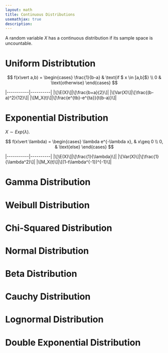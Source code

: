 ```yaml
---
layout: math
title: Continuous Distributions
usemathjax: true
description:
---
```


A random variable $X$ has a continuous distribution if its sample space is uncountable.

# Uniform Distribtution

$$
f(x\vert a,b) =
\begin{cases}
\frac{1}{b-a} & \text{if $ x \in [a,b]$} \\
0 & \text{otherwise}
\end{cases}
$$

|-----------|----------|
|\\[\E(X)\\]|\\[\frac{b+a}{2}\\]|
|\\[Var(X)\\]|\\[\frac{(b-a)^2}{12}\\]|
|\\[M_X(t)\\]|\\[\frac{e^{tb}-e^{ta}}{t(b-a)}\\]|

# Exponential Distribution

$X \sim Exp(\lambda).$

$$
f(x\vert \lambda) = 
\begin{cases}
\lambda e^{-\lambda x}, & x\geq 0 \\
0, & \text{else}
\end{cases}
$$

|-----------|----------|
|\\[\E(X)\\]|\\[\frac{1}{\lambda}\\]|
|\\[Var(X)\\]|\\[\frac{1}{\lambda^2}\\]|
|\\[M_X(t)\\]|\\[(1-t\lambda^{-1})^{-1}\\]|

# Gamma Distribution

# Weibull Distribution

# Chi-Squared Distribution

# Normal Distribution

# Beta Distribution

# Cauchy Distribution

# Lognormal Distribution

# Double Exponential Distribution

